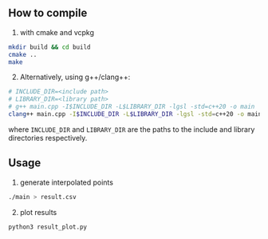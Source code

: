 ## How to compile

1. with cmake and vcpkg

```bash
mkdir build && cd build
cmake ..
make
```

2. Alternatively, using g++/clang++:

```bash
# INCLUDE_DIR=<include path>
# LIBRARY_DIR=<library path>
# g++ main.cpp -I$INCLUDE_DIR -L$LIBRARY_DIR -lgsl -std=c++20 -o main
clang++ main.cpp -I$INCLUDE_DIR -L$LIBRARY_DIR -lgsl -std=c++20 -o main
```

where `INCLUDE_DIR` and `LIBRARY_DIR` are the paths to the include and library directories respectively.

## Usage

1. generate interpolated points

```bash
./main > result.csv
```

2. plot results

```bash
python3 result_plot.py
```
